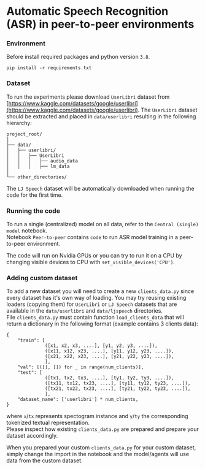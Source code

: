 # Automatic Speech Recognition (ASR) in peer-to-peer environments

### Environment
Before install required packages and python version `3.8`.
```ssh
pip install -r requirements.txt
```

### Dataset
To run the experiments please download `UserLibri` dataset from [https://www.kaggle.com/datasets/google/userlibri](https://www.kaggle.com/datasets/google/userlibri).
The `UserLibri` dataset should be extracted and placed in `data/userlibri` resulting in the following hierarchy:
```ssh
project_root/
│
├── data/
│   ├── userlibri/
│   │   ├── UserLibri
│   │   │   ├── audio_data
│   │   │   ├── lm_data
│
└── other_directories/
```

The `LJ Speech` dataset will be automatically downloaded when running the code for the first time.  


### Running the code
To run a single (centralized) model on all data, refer to the `Central (single) model` notebook.  
Notebook `Peer-to-peer` contains `code` to run ASR model training in a peer-to-peer environment.

The code will run on Nvidia GPUs or you can try to run it on a CPU by changing visible devices to CPU with `set_visible_devices('CPU')`.  



### Adding custom dataset
To add a new dataset you will need to create a new `clients_data.py` since every dataset has it's own way of loading. You may try reusing existing loaders (copying them) for `UserLibri` or `LJ Speech` datasets that are available in the `data/userlibri` and `data/ljspeech` directories.  
File `clients_data.py` must contain function `load_clients_data` that will return a dictionary in the following format (example contains 3 clients data):
```ssh
{
    "train": [
              ([x1, x2, x3, ....], [y1, y2, y3, ....]),
              ([x11, x12, x23, ....], [y11, y12, y23, ....]),
              ([x21, x22, x23, ....], [y21, y22, y23, ....]), 
              ],
    "val": [([], []) for _ in range(num_clients)],
    "test": [
              ([tx1, tx2, tx3, ....], [ty1, ty2, ty3, ....]),
              ([tx11, tx12, tx23, ....], [ty11, ty12, ty23, ....]),
              ([tx21, tx22, tx23, ....], [ty21, ty22, ty23, ....]), 
              ],
    "dataset_name": ['userlibri'] * num_clients, 
}
```
where `x`/`tx` represents spectogram instance and `y`/`ty` the corresponding tokenized textual representation.  
Please inspect how existing `clients_data.py` are prepared and prepare your dataset accordingly.  

When you prepared your custom `clients_data.py` for your custom dataset, simply change the import in the notebook and the model/agents will use data from the custom dataset.  

 

